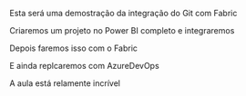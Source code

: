 Esta será uma demostração da integração do Git com Fabric

Criaremos um projeto no Power BI completo e integraremos

Depois faremos isso com o Fabric

E ainda replcaremos com AzureDevOps

A aula está relamente incrível
